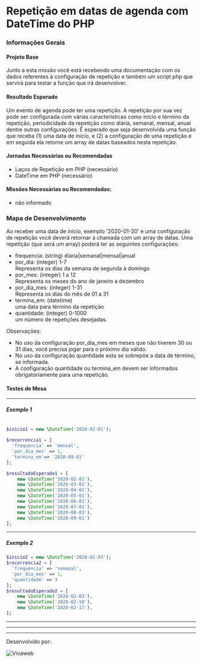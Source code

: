 # Repetição em datas de agenda com DateTime do PHP

### Informações Gerais

#### Projeto Base
Junto a esta missão você está recebendo uma documentação com os dados referentes à configuração de repetição e também um script php que servirá para testar a função que irá desenvolver.

#### Resultado Esperado
Um evento de agenda pode ter uma repetição. A repetição por sua vez pode ser configurada com várias características como início e término da repetição, periodicidade da repetição como diária, semanal, mensal, anual dentre outras configurações. É esperado que seja desenvolvida uma função que receba (1) uma data de início, e (2) a configuração de uma repetição e em seguida ela retorne um array de datas baseados nesta repetição.

#### Jornadas Necessárias ou Recomendadas
- Laços de Repetição em PHP (necessário)
- DateTime em PHP (necessário)

#### Missões Necessárias ou Recomendadas:
- não informado

### Mapa de Desenvolvimento

Ao receber uma data de início, exemplo '2020-01-20' e uma configuração de repetição você deverá retornar à chamada com um array de datas. Uma repetição (que será um array) poderá ter as seguintes configurações:
- frequencia: (string) diaria|semanal|mensal|anual
- por_dia: (integer) 1-7 <br>Representa os dias da semana de segunda à domingo
- por_mes: (integer) 1 a 12 <br>Representa os meses do ano de janeiro a dezembro
- por_dia_mes: (integer) 1-31 <br> Representa os dias do mês de 01 a 31
- termina_em: (datetime) <br>uma data para término da repetição
- quantidade: (integer) 0-1000 <br>um número de repetições desejadas.

Observações:
- No uso da configuração por_dia_mes em meses que não tiverem 30 ou 31 dias, você precisa jogar para o próximo dia válido.
- No uso da configuração quantidade esta se sobrepõe a data de término, se informada.
- A configuração quantidade ou termina_em devem ser informados obrigatoriamente para uma repetição.

#### Testes de Mesa

---

##### Exemplo 1
```php

$inicio1 = new \DateTime('2020-02-01');

$recorrencia1 = [
  'frequencia' => 'mensal',
  'por_dia_mes' => 1,
  'termina_em'=> '2020-09-01'
];

$resultadoEsperado1 = [
    new \DateTime('2020-02-01'),
    new \DateTime('2020-03-02'),
    new \DateTime('2020-04-01'),
    new \DateTime('2020-05-01'),
    new \DateTime('2020-06-01'),
    new \DateTime('2020-07-01'),
    new \DateTime('2020-08-03'),
    new \DateTime('2020-09-01')
];

```

---

##### Exemplo 2

```php
$inicio2 = new \DateTime('2020-02-03');
$recorrencia2 = [
  'frequencia' => 'semanal',
  'por_dia_mes' => 1,
  'quantidade' => 3
];
$resultadoEsperado2 = [
    new \DateTime('2020-02-03'),
    new \DateTime('2020-02-10'),
    new \DateTime('2020-02-17'),
];
```

---
---
---
Desenvolvido por:

![Vivaweb](https://avatars2.githubusercontent.com/u/6058802?s=200&v=4)

